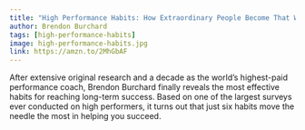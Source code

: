 ```yaml
---
title: "High Performance Habits: How Extraordinary People Become That Way"
author: Brendon Burchard
tags: [high-performance-habits]
image: high-performance-habits.jpg
link: https://amzn.to/2MhGbAF
---
```


After extensive original research and a decade as the world’s highest-paid performance coach, Brendon Burchard finally reveals the most effective habits for reaching long-term success. Based on one of the largest surveys ever conducted on high performers, it turns out that just six habits move the needle the most in helping you succeed.
